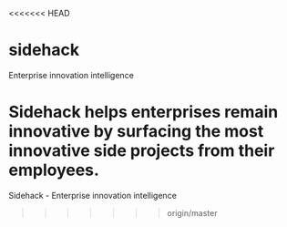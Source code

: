 <<<<<<< HEAD
# sidehack
Enterprise innovation intelligence

Sidehack helps enterprises remain innovative by surfacing the most innovative side projects from their employees.
=======
Sidehack - Enterprise innovation intelligence
>>>>>>> origin/master
